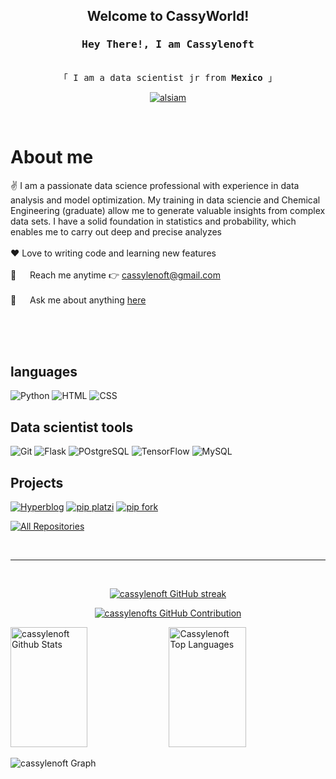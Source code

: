 <!-- Title -->
<h2 align="center">
  Welcome to CassyWorld!
  
</h2>

<!-- Intro  -->
<h3 align="center">
        <samp> Hey There!, I am Cassylenoft
               </samp>
</h3>


<p align="center"> 
  <samp>   
    <br>
    「 I am a data scientist jr from <b>Mexico</b> 」
    <br>
  </samp>
</p>

<p align="center">
 <a href="https://linkedin.com/in/carlosm1698" target="_blank">
  <img src="https://img.shields.io/badge/LinkedIn-0077B5?style=for-the-badge&logo=linkedin&logoColor=white" alt="alsiam"/>
 </a>
</p>
<br />

<!-- About Section -->
 # About me
 
<p>

  
 ✌️ I am a passionate data science professional with experience in data analysis and model optimization.
 My training in data sciencie and Chemical Engineering (graduate) allow me to generate valuable insights from complex data sets. 
 I have a solid foundation in statistics and probability, which enables me to carry out deep and precise analyzes<br></br>
 ❤️  Love to writing code and learning new features<br/><br/>
 📧 &emsp; Reach me anytime :point_right: cassylenoft@gmail.com<br/><br/>
 💬 &emsp; Ask me about anything [here](https://github.com/alsiam/alsiam/issues)

</p>

<br/>
<br/>
<br/>

## languages

![Python](https://img.shields.io/badge/Python-3776AB?style=for-the-badge&logo=python&logoColor=white)
![HTML](https://img.shields.io/badge/HTML5-E34F26?style=for-the-badge&logo=html5&logoColor=white)
![CSS](	https://img.shields.io/badge/CSS-239120?&style=for-the-badge&logo=css3&logoColor=white)
<br/>

## Data scientist tools

![Git](https://img.shields.io/badge/Git-F05032?style=for-the-badge&logo=git&logoColor=white)
![Flask](	https://img.shields.io/badge/Flask-000000?style=for-the-badge&logo=flask&logoColor=white)
![POstgreSQL](https://img.shields.io/badge/PostgreSQL-316192?style=for-the-badge&logo=postgresql&logoColor=white)
![TensorFlow](https://img.shields.io/badge/TensorFlow-FF6F00?style=for-the-badge&logo=tensorflow&logoColor=white)
![MySQL](https://img.shields.io/badge/MySQL-005C84?style=for-the-badge&logo=mysql&logoColor=white)
<br/>

## Projects 
[![Hyperblog](https://github-readme-stats.vercel.app/api/pin/?username=cassylenoft&repo=hyperblog&border_color=7F3FBF&bg_color=0D1117&title_color=C9D1D9&text_color=8B949E&icon_color=7F3FBF)](https://github.com/cassylenoft/hyperblog)
[![pip platzi](https://github-readme-stats.vercel.app/api/pin/?username=cassylenoft&repo=CURSO-PLATZI-DE-PIP&border_color=7F3FBF&bg_color=0D1117&title_color=C9D1D9&text_color=8B949E&icon_color=7F3FBF)](https://github.com/cassylenoft/CURSO-PLATZI-DE-PIP)
[![pip fork](https://github-readme-stats.vercel.app/api/pin/?username=cassylenoft&repo=curso-python-pip-fork&border_color=7F3FBF&bg_color=0D1117&title_color=C9D1D9&text_color=8B949E&icon_color=7F3FBF)](https://github.com/cassylenoft/curso-python-pip-fork)



<p align="left">
  <a href="https://github.com/cassylenoft?tab=repositories" target="_blank"><img alt="All Repositories" title="All Repositories" src="https://img.shields.io/badge/-All%20Repos-2962FF?style=for-the-badge&logo=koding&logoColor=white"/></a>
</p>

<br/>
<hr/>
<br/>

<p align="center">
  <a href="https://github.com/cassylenoft">
    <img src="https://github-readme-streak-stats.herokuapp.com/?user=alsiam&theme=radical&border=7F3FBF&background=0D1117" alt="cassylenoft GitHub streak"/>
  </a>
</p>

<p align="center">
  <a href="https://github.com/cassylenoft">
    <img src="https://github-profile-summary-cards.vercel.app/api/cards/profile-details?username=cassylenoft&theme=radical" alt="cassylenofts GitHub Contribution"/>
  </a>
</p>

<a> 
    <a href="https://github.com/cassylenoft"><img alt="cassylenoft Github Stats" src="https://denvercoder1-github-readme-stats.vercel.app/api?username=cassylenoft&show_icons=true&count_private=true&theme=react&border_color=7F3FBF&bg_color=0D1117&title_color=F85D7F&icon_color=F8D866" height="192px" width="49.5%"/></a>
  <a href="https://github.com/cassylenoft"><img alt="Cassylenoft Top Languages" src="https://denvercoder1-github-readme-stats.vercel.app/api/top-langs/?username=cassylenoft&langs_count=8&layout=compact&theme=react&border_color=7F3FBF&bg_color=0D1117&title_color=F85D7F&icon_color=F8D866" height="192px" width="49.5%"/></a>
  <br/>
</a>


![cassylenoft Graph](https://github-readme-activity-graph.vercel.app/graph?username=cassylenoft&custom_title=Al%20Siam's%20GitHub%20Activity%20Graph&bg_color=0D1117&color=7F3FBF&line=7F3FBF&point=7F3FBF&area_color=FFFFFF&title_color=FFFFFF&area=true)
